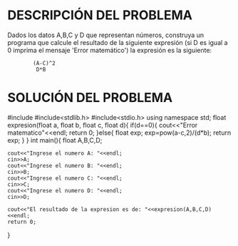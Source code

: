 # DESCRIPCIÓN DEL PROBLEMA 

 Dados los datos A,B,C y D que representan números, construya un programa que calcule el resultado de la siguiente expresión (si D es igual a 0 imprima el mensaje 'Error matemático') la expresión es la siguiente:
            
            (A-C)^2
             D*B

# SOLUCIÓN DEL PROBLEMA

 #include<iostream>
 #include<stdlib.h>
 #include<stdio.h>
  using namespace std;
  float expresion(float a, float b, float c, float d){
    if(d==0){
        cout<<"Error matematico"<<endl;
        return 0;
    }else{
        float exp;
        exp=pow(a-c,2)/(d*b);
        return exp;
    }
  }
   int main(){
    float A,B,C,D;

    cout<<"Ingrese el numero A: "<<endl;
    cin>>A;
    cout<<"Ingrese el numero B: "<<endl;
    cin>>B;
    cout<<"Ingrese el numero C: "<<endl;
    cin>>C;
    cout<<"Ingrese el numero D: "<<endl;
    cin>>D;

    cout<<"El resultado de la expresion es de: "<<expresion(A,B,C,D)<<endl;
    return 0;
   }